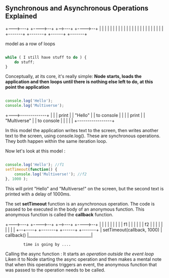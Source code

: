 ## Synchronous and Asynchronous Operations Explained

+--->---+   +---->--+  +-->---+  +---->--+
|       |	|	    |  |      |  |       |
|       |   |       |  |      |  |       |
|       |   |	    |  |      |  |       |
+-------+   +-------+  +------+  +-------+


model as a row of loops

```javascript

while ( I still have stuff to do ) {
	do stuff;
}

```

Conceptually, at its core, it's really simple: **Node starts, loads the application and then loops until there is nothing else left to do, at this point the application**

```javascript

console.log('Hello');
console.log('Multiverse');

```


+--->-------------+
|				  |
| print           |
|    "Hello"      |
|    to console   |
|                 |
| print           |
|    "Multiverse" |
|     to console  |
|                 |
|                 |
+-----------------+

In this model the application writes text to the screen, then writes another text to the screen, using console.log(). These are synchronous operations. They both happen within the same iteration loop.

Now let's look at this model :

```javascript

console.log('Hello'); //f1
setTimeout(function() {
	console.log('Multiverse!'); //f2
}, 1000 );

```

This will print "Hello" and "Multiverse!" on the screen,  but the second text is printed with a delay of 1000ms.

The set **setTimeout** function is an asynchronous operation. The code is passed to be executed in the body of an anonymous function. This anonymous function is called the **callback** function.

+--->---+   +---->--+  +-->---+  +---->--+
|       |	|	    |  |      |  |       |
|  f1   |   |       |  |      |  |  f2   |
|       |   |	    |  |      |  |       |
+--+----+   +-------+  +------+  +-------+
   |  setTimeout(callback, 1000)   | callback()
   |_______________________________|

  			time is going by ....



Calling the async function : It starts an *operation outside the event loop* Liken it to Node starting the async operation  and then makes a mental note that when this operations triggers an event, the anonymous function that was passed to the operation needs to be called.

















